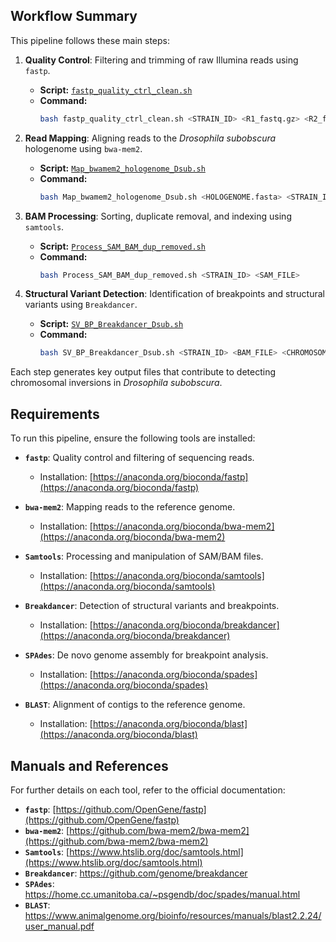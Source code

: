 ## **Workflow Summary**

This pipeline follows these main steps:

1. **Quality Control**: Filtering and trimming of raw Illumina reads using `fastp`.  
   - **Script:** [`fastp_quality_ctrl_clean.sh`](fastp_quality_ctrl_clean.sh)  
   - **Command:**
     ```bash
     bash fastp_quality_ctrl_clean.sh <STRAIN_ID> <R1_fastq.gz> <R2_fastq.gz>
     ```

2. **Read Mapping**: Aligning reads to the *Drosophila subobscura* hologenome using `bwa-mem2`.  
   - **Script:** [`Map_bwamem2_hologenome_Dsub.sh`](Map_bwamem2_hologenome_Dsub.sh)  
   - **Command:**
     ```bash
     bash Map_bwamem2_hologenome_Dsub.sh <HOLOGENOME.fasta> <STRAIN_ID> <R1_fastq.gz> <R2_fastq.gz> <LIBRARY> <PLATFORM_UNIT>
     ```

3. **BAM Processing**: Sorting, duplicate removal, and indexing using `samtools`.  
   - **Script:** [`Process_SAM_BAM_dup_removed.sh`](Process_SAM_BAM_dup_removed.sh)  
   - **Command:**
     ```bash
     bash Process_SAM_BAM_dup_removed.sh <STRAIN_ID> <SAM_FILE>
     ```

4. **Structural Variant Detection**: Identification of breakpoints and structural variants using `Breakdancer`.  
   - **Script:** [`SV_BP_Breakdancer_Dsub.sh`](SV_BP_Breakdancer_Dsub.sh)  
   - **Command:**
     ```bash
     bash SV_BP_Breakdancer_Dsub.sh <STRAIN_ID> <BAM_FILE> <CHROMOSOME>
     ```

Each step generates key output files that contribute to detecting chromosomal inversions in *Drosophila subobscura*.

## **Requirements**
To run this pipeline, ensure the following tools are installed:

- **`fastp`**: Quality control and filtering of sequencing reads.  
  - Installation: [https://anaconda.org/bioconda/fastp](https://anaconda.org/bioconda/fastp)  

- **`bwa-mem2`**: Mapping reads to the reference genome.  
  - Installation: [https://anaconda.org/bioconda/bwa-mem2](https://anaconda.org/bioconda/bwa-mem2)  

- **`Samtools`**: Processing and manipulation of SAM/BAM files.  
  - Installation: [https://anaconda.org/bioconda/samtools](https://anaconda.org/bioconda/samtools)  

- **`Breakdancer`**: Detection of structural variants and breakpoints.  
  - Installation: [https://anaconda.org/bioconda/breakdancer](https://anaconda.org/bioconda/breakdancer)  

- **`SPAdes`**: De novo genome assembly for breakpoint analysis.  
  - Installation: [https://anaconda.org/bioconda/spades](https://anaconda.org/bioconda/spades)  

- **`BLAST`**: Alignment of contigs to the reference genome.  
  - Installation: [https://anaconda.org/bioconda/blast](https://anaconda.org/bioconda/blast)  


## **Manuals and References**
For further details on each tool, refer to the official documentation:

- **`fastp`**: [https://github.com/OpenGene/fastp](https://github.com/OpenGene/fastp)  
- **`bwa-mem2`**: [https://github.com/bwa-mem2/bwa-mem2](https://github.com/bwa-mem2/bwa-mem2)  
- **`Samtools`**: [https://www.htslib.org/doc/samtools.html](https://www.htslib.org/doc/samtools.html)  
- **`Breakdancer`**: https://github.com/genome/breakdancer
- **`SPAdes`**: https://home.cc.umanitoba.ca/~psgendb/doc/spades/manual.html 
- **`BLAST`**: https://www.animalgenome.org/bioinfo/resources/manuals/blast2.2.24/user_manual.pdf 


